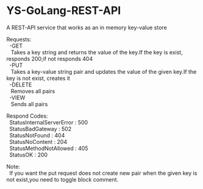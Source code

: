 # YS-GoLang-REST-API
A REST-API service that works as an in memory key-value store  

Requests:  
&nbsp; -GET  
&nbsp; &nbsp;Takes a key string and returns the value of the key.If the key is exist, responds 200;if not responds 404  
&nbsp; -PUT  
&nbsp; &nbsp;Takes a key-value string pair and updates the value of the given key.If the key is not exist, creates it  
&nbsp; -DELETE  
&nbsp; &nbsp;Removes all pairs  
&nbsp; -VIEW  
&nbsp; &nbsp;Sends all pairs  
  
Respond Codes:  
&nbsp; StatusInternalServerError  : 500  
&nbsp; StatusBadGateway           : 502  
&nbsp; StatusNotFound             : 404  
&nbsp; StatusNoContent            : 204  
&nbsp; StatusMethodNotAllowed     : 405  
&nbsp; StatusOK                   : 200  
  
Note:  
&nbsp; If you want the put request does not create new pair when the given key is not exist,you need to toggle block comment.  